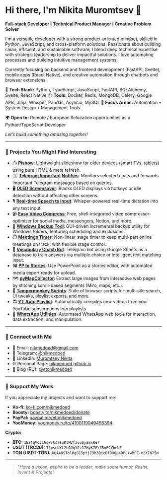 # Hi there, I'm Nikita Muromtsev 👋

**Full-stack Developer | Technical Product Manager | Creative Problem Solver**

I'm a versatile developer with a strong product-oriented mindset, skilled in Python, JavaScript, and cross-platform solutions. Passionate about building clean, efficient, and sustainable software, I blend deep technical expertise with strategic leadership to deliver impactful solutions. I love automating processes and building intuitive management systems.

Currently focusing on backend and frontend development (FastAPI, Svelte), mobile apps (React Native), and creative automation through chatbots and browser extensions.

🔧 **Tech Stack:** Python, TypeScript, JavaScript, FastAPI, SQLAlchemy, Svelte, React Native
📦 **Tools:** Docker, Redis, MongoDB, Celery, Google APIs, Jinja, Whisper, Pandas, Asyncio, MySQL
🧠 **Focus Areas:** Automation • System Design • Management Tools

🌍 **Open to:** Remote / European Relocation opportunities as a Python/TypeScript Developer

_Let’s build something amazing together!_

---

### 🚀 Projects You Might Find Interesting

- 📺 [**Pishow**](https://github.com/nikmedoed/pishow): Lightweight slideshow for older devices (smart TVs, tablets) using pure HTML & meta refresh.
- ✉️ [**Telegram Important Notifies**](https://github.com/nikmedoed/Telegram-important-notifies): Monitors selected chats and forwards important Telegram messages based on queries.
- 🖥️ [**OLED Screensaver**](https://github.com/nikmedoed/oled_screensaver): Blacks OLED displays via hotkeys or idle detection without affecting other screens.
- 🎙️ [**Real-time Speech to Input**](https://github.com/nikmedoed/speech_to_input): Whisper-powered real-time dictation into any text input.
- 📹 [**Easy Video Compress**](https://github.com/nikmedoed/easy-video-compress): Free, shell-integrated video compressor-optimizer for social media, messengers, Notion, and more.
- 💾 [**Windows Backup Tool**](https://github.com/nikmedoed/windows_backup_tool): GUI-driven incremental backup utility for Windows folders, featuring scheduling and exclusions.
- ⏱️ [**Meetings Timer**](https://github.com/nikmedoed/meetings-timer): Non-linear stage timer to keep multi-part online meetings on track, with flexible stage control.
- 🧠 [**Vocabulary Coach Bot**](https://github.com/nikmedoed/vocabulary_coach_bot): Telegram bot using Google Sheets as a database to train answers via multiple choice or intelligent text matching input.
- 🖼️ [**PP to Stories**](https://github.com/nikmedoed/PP_to_stories): Use PowerPoint as a stories editor, with automated media export ready for upload.
- 🗺️ [**pyMapCollector**](https://github.com/nikmedoed/pyMapCollector): Extract large images from interactive web pages by stitching scroll-based segments (Miro, maps, etc.).
- 🧰 [**Tampermonkey Scripts**](https://github.com/nikmedoed/myTampermonkeyScripts): Suite of browser scripts for multi-site search, UI tweaks, playlist exports, and more.
- 📺 [**YT Auto Playlist**](https://github.com/nikmedoed/YTautoPlaylist): Automatically compiles new videos from your YouTube subscriptions into playlists.
- 💬 [**WhatsApp Utilities**](https://github.com/nikmedoed/WAutils): Automated WhatsApp web tools for interaction, data extraction, and manipulation.

---

### 🤝 Connect with Me

- 📧 Email: [nikmedoed@gmail.com](mailto:nikmedoed@gmail.com)
- 💬 Telegram: [@nikmedoed](https://t.me/nikmedoed)
- 🔗 LinkedIn: [Muromtsev Nikita](https://www.linkedin.com/in/muromcevn)
- 🌐 Personal Page: [nikmedoed.github.io](https://nikmedoed.github.io)
- 📝 Blog (RU): [@etonikmedoed](https://t.me/etonikmedoed)

---

### 💖 Support My Work

If you appreciate my projects and want to support me:

- **Ko-fi:** [ko-fi.com/nikmedoed](https://ko-fi.com/nikmedoed)
- **Boosty:** [boosty.to/nikmedoed/donate](https://boosty.to/nikmedoed/donate)
- **PayPal:** [paypal.me/etonikmedoed](https://paypal.me/etonikmedoed)
- **YooMoney:** [yoomoney.ru/to/4100119049495394](https://yoomoney.ru/to/4100119049495394)

**Crypto:**

- **BTC:** `1E2tqVoi16owvCsasuK3M3fzuuSyawxRe7`
- **USDT (TRC20):** `TPpseUYL2hQJqY2z17HyK7EYZRoPCYbeUE`
- **TON (USDT-TON):** `UQA4BSTol0gSE5ptjZ9h3QjcDfDD0p4BPuzwMFZ-v2X7N75N`

---

> _"Have a vision, aspire to be a leader, make some humor, Resist, Invent & Projects"_
